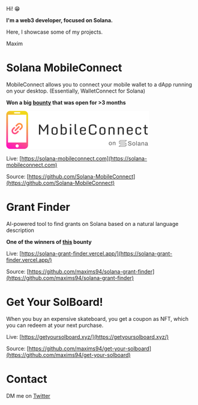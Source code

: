 Hi! 😁

**I'm a web3 developer, focused on Solana.**

Here, I showcase some of my projects.

Maxim

# Solana MobileConnect

MobileConnect allows you to connect your mobile wallet to a dApp running on your desktop. (Essentially, WalletConnect for Solana)

**Won a big [bounty](https://de.superteam.fun/bounties/build-login-with-mobile) that was open for >3 months**

[![Logo](logo.png)](https://solana-mobileconnect.com)

Live: [https://solana-mobileconnect.com](https://solana-mobileconnect.com)

Source: [https://github.com/Solana-MobileConnect](https://github.com/Solana-MobileConnect)

# Grant Finder

AI-powered tool to find grants on Solana based on a natural language description

**One of the winners of [this](https://superteam.fun/bounties/build-a-grant-finder-website) bounty**

Live: [https://solana-grant-finder.vercel.app/](https://solana-grant-finder.vercel.app/)

Source: [https://github.com/maxims94/solana-grant-finder](https://github.com/maxims94/solana-grant-finder)

# Get Your SolBoard!

When you buy an expensive skateboard, you get a coupon as NFT, which you can redeem at your next purchase.

Live: [https://getyoursolboard.xyz/](https://getyoursolboard.xyz/)

Source: [https://github.com/maxims94/get-your-solboard](https://github.com/maxims94/get-your-solboard)

# Contact

DM me on [Twitter](https://twitter.com/maximschmidt94)
